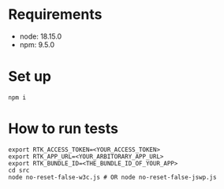 # Requirements
- node: 18.15.0
- npm: 9.5.0

# Set up
```
npm i
```

# How to run tests
```
export RTK_ACCESS_TOKEN=<YOUR_ACCESS_TOKEN>
export RTK_APP_URL=<YOUR_ARBITORARY_APP_URL>
export RTK_BUNDLE_ID=<THE_BUNDLE_ID_OF_YOUR_APP>
cd src
node no-reset-false-w3c.js # OR node no-reset-false-jswp.js 
```

